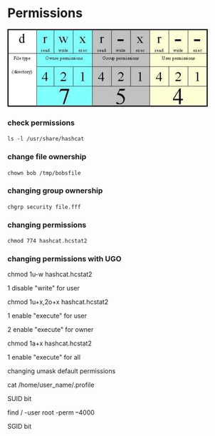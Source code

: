 # Permissions

![permissions](/assets/images/permissions.jpeg)

### check permissions 

`ls -l /usr/share/hashcat `

### change file ownership 

`chown bob /tmp/bobsfile `

### changing group ownership 

`chgrp security file.fff` 

### changing permissions 

`chmod 774 hashcat.hcstat2` 

### changing permissions with UGO 

chmod 1u-w hashcat.hcstat2 

1 disable "write" for user 

chmod 1u+x,2o+x hashcat.hcstat2 

1 enable "execute" for user 

2 enable "execute" for owner 

chmod 1a+x hashcat.hcstat2 

1 enable "execute" for all 

changing umask default permissions 

cat /home/user_name/.profile 

SUID bit 

find / -user root -perm –4000 

SGID bit 